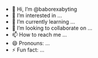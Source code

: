 - 👋 Hi, I’m @baborexabyting
- 👀 I’m interested in ...
- 🌱 I’m currently learning ...
- 💞️ I’m looking to collaborate on ...
- 📫 How to reach me ...
- 😄 Pronouns: ...
- ⚡ Fun fact: ...

<!---
baborexabyting/baborexabyting is a ✨ special ✨ repository because its `README.md` (this file) appears on your GitHub profile.
You can click the Preview link to take a look at your changes.
--->
